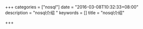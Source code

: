 +++
categories = ["nosql"]
date = "2016-03-08T10:32:33+08:00"
description = "nosql介绍 "
keywords = []
title = "nosql介绍"

+++
